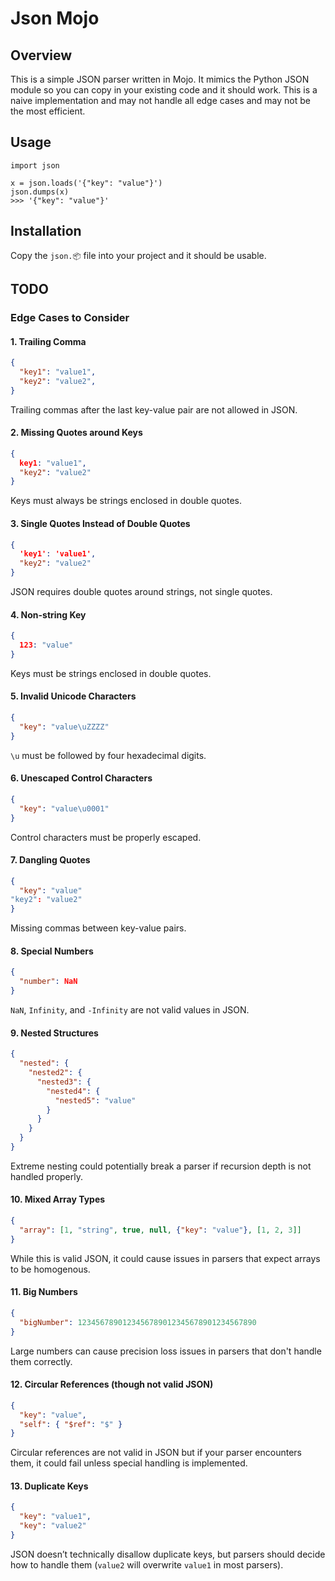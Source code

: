 # Json Mojo

## Overview

This is a simple JSON parser written in Mojo. It mimics the Python JSON module so you can copy in your existing code and it should work. This is a naive implementation and may not handle all edge cases and may not be the most efficient.

## Usage

```mojo
import json

x = json.loads('{"key": "value"}')
json.dumps(x)
>>> '{"key": "value"}'
```

## Installation

Copy the `json.📦` file into your project and it should be usable.

## TODO

### Edge Cases to Consider

#### 1. Trailing Comma

```json
{
  "key1": "value1",
  "key2": "value2",
}
```

Trailing commas after the last key-value pair are not allowed in JSON.

#### 2. Missing Quotes around Keys

```json
{
  key1: "value1",
  "key2": "value2"
}
```

Keys must always be strings enclosed in double quotes.

#### 3. Single Quotes Instead of Double Quotes

```json
{
  'key1': 'value1',
  "key2": "value2"
}
```

JSON requires double quotes around strings, not single quotes.

#### 4. Non-string Key

```json
{
  123: "value"
}
```

Keys must be strings enclosed in double quotes.

#### 5. Invalid Unicode Characters

```json
{
  "key": "value\uZZZZ"
}
```

`\u` must be followed by four hexadecimal digits.

#### 6. Unescaped Control Characters

```json
{
  "key": "value\u0001"
}
```

Control characters must be properly escaped.

#### 7. Dangling Quotes

```json
{
  "key": "value"
"key2": "value2"
}
```

Missing commas between key-value pairs.

#### 8. Special Numbers

```json
{
  "number": NaN
}
```

`NaN`, `Infinity`, and `-Infinity` are not valid values in JSON.

#### 9. Nested Structures

```json
{
  "nested": {
    "nested2": {
      "nested3": {
        "nested4": {
          "nested5": "value"
        }
      }
    }
  }
}
```

Extreme nesting could potentially break a parser if recursion depth is not handled properly.

#### 10. Mixed Array Types

```json
{
  "array": [1, "string", true, null, {"key": "value"}, [1, 2, 3]]
}
```

While this is valid JSON, it could cause issues in parsers that expect arrays to be homogenous.

#### 11. Big Numbers

```json
{
  "bigNumber": 1234567890123456789012345678901234567890
}
```

Large numbers can cause precision loss issues in parsers that don't handle them correctly.

#### 12. Circular References (though not valid JSON)

```json
{
  "key": "value",
  "self": { "$ref": "$" }
}
```

Circular references are not valid in JSON but if your parser encounters them, it could fail unless special handling is implemented.

#### 13. Duplicate Keys

```json
{
  "key": "value1",
  "key": "value2"
}
```

JSON doesn’t technically disallow duplicate keys, but parsers should decide how to handle them (`value2` will overwrite `value1` in most parsers).
